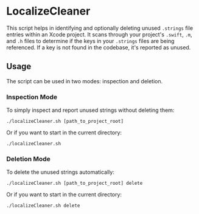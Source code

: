 # LocalizeCleaner
This script helps in identifying and optionally deleting unused `.strings` file entries within an Xcode project. It scans through your project's `.swift`, `.m`, and `.h` files to determine if the keys in your `.strings` files are being referenced. If a key is not found in the codebase, it's reported as unused.

## Usage
The script can be used in two modes: inspection and deletion.

### Inspection Mode
To simply inspect and report unused strings without deleting them:

```
./localizeCleaner.sh [path_to_project_root]
```

Or if you want to start in the current directory:

```
./localizeCleaner.sh
```

### Deletion Mode
To delete the unused strings automatically:

```
./localizeCleaner.sh [path_to_project_root] delete
```

Or if you want to start in the current directory:

```
./localizeCleaner.sh delete
```
